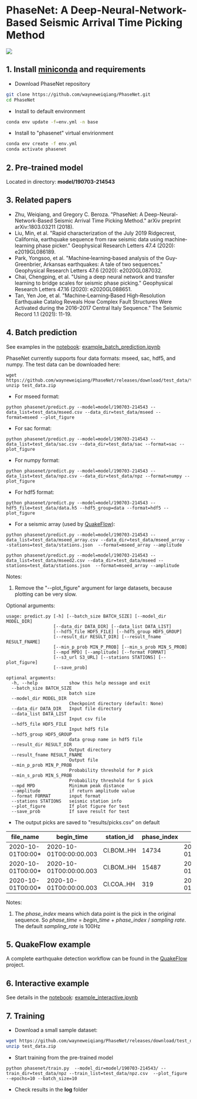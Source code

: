 # PhaseNet: A Deep-Neural-Network-Based Seismic Arrival Time Picking Method

[![](https://github.com/wayneweiqiang/PhaseNet/workflows/documentation/badge.svg)](https://wayneweiqiang.github.io/PhaseNet)

## 1.  Install [miniconda](https://docs.conda.io/en/latest/miniconda.html) and requirements
- Download PhaseNet repository
```bash
git clone https://github.com/wayneweiqiang/PhaseNet.git
cd PhaseNet
```
- Install to default environment
```bash
conda env update -f=env.yml -n base
```
- Install to "phasenet" virtual envirionment
```bash
conda env create -f env.yml
conda activate phasenet
```

## 2. Pre-trained model
Located in directory: **model/190703-214543**

## 3. Related papers
- Zhu, Weiqiang, and Gregory C. Beroza. "PhaseNet: A Deep-Neural-Network-Based Seismic Arrival Time Picking Method." arXiv preprint arXiv:1803.03211 (2018).
- Liu, Min, et al. "Rapid characterization of the July 2019 Ridgecrest, California, earthquake sequence from raw seismic data using machine‐learning phase picker." Geophysical Research Letters 47.4 (2020): e2019GL086189.
- Park, Yongsoo, et al. "Machine‐learning‐based analysis of the Guy‐Greenbrier, Arkansas earthquakes: A tale of two sequences." Geophysical Research Letters 47.6 (2020): e2020GL087032.
- Chai, Chengping, et al. "Using a deep neural network and transfer learning to bridge scales for seismic phase picking." Geophysical Research Letters 47.16 (2020): e2020GL088651.
- Tan, Yen Joe, et al. "Machine‐Learning‐Based High‐Resolution Earthquake Catalog Reveals How Complex Fault Structures Were Activated during the 2016–2017 Central Italy Sequence." The Seismic Record 1.1 (2021): 11-19.

## 4. Batch prediction
See examples in the [notebook](https://github.com/wayneweiqiang/PhaseNet/blob/master/docs/example_batch_prediction.ipynb): [example_batch_prediction.ipynb](example_batch_prediction.ipynb)


PhaseNet currently supports four data formats: mseed, sac, hdf5, and numpy. The test data can be downloaded here:
```
wget https://github.com/wayneweiqiang/PhaseNet/releases/download/test_data/test_data.zip
unzip test_data.zip
```

- For mseed format:
```
python phasenet/predict.py --model=model/190703-214543 --data_list=test_data/mseed.csv --data_dir=test_data/mseed --format=mseed --plot_figure
```

- For sac format:
```
python phasenet/predict.py --model=model/190703-214543 --data_list=test_data/sac.csv --data_dir=test_data/sac --format=sac --plot_figure
```

- For numpy format:
```
python phasenet/predict.py --model=model/190703-214543 --data_list=test_data/npz.csv --data_dir=test_data/npz --format=numpy --plot_figure
```

- For hdf5 format:
```
python phasenet/predict.py --model=model/190703-214543 --hdf5_file=test_data/data.h5 --hdf5_group=data --format=hdf5 --plot_figure
```

- For a seismic array (used by [QuakeFlow](https://github.com/wayneweiqiang/QuakeFlow)):
```
python phasenet/predict.py --model=model/190703-214543 --data_list=test_data/mseed_array.csv --data_dir=test_data/mseed_array --stations=test_data/stations.json  --format=mseed_array --amplitude
```
```
python phasenet/predict.py --model=model/190703-214543 --data_list=test_data/mseed2.csv --data_dir=test_data/mseed --stations=test_data/stations.json  --format=mseed_array --amplitude
```

Notes: 
1. Remove the "--plot_figure" argument for large datasets, because plotting can be very slow.

Optional arguments:
```
usage: predict.py [-h] [--batch_size BATCH_SIZE] [--model_dir MODEL_DIR]
                  [--data_dir DATA_DIR] [--data_list DATA_LIST]
                  [--hdf5_file HDF5_FILE] [--hdf5_group HDF5_GROUP]
                  [--result_dir RESULT_DIR] [--result_fname RESULT_FNAME]
                  [--min_p_prob MIN_P_PROB] [--min_s_prob MIN_S_PROB]
                  [--mpd MPD] [--amplitude] [--format FORMAT]
                  [--s3_url S3_URL] [--stations STATIONS] [--plot_figure]
                  [--save_prob]

optional arguments:
  -h, --help            show this help message and exit
  --batch_size BATCH_SIZE
                        batch size
  --model_dir MODEL_DIR
                        Checkpoint directory (default: None)
  --data_dir DATA_DIR   Input file directory
  --data_list DATA_LIST
                        Input csv file
  --hdf5_file HDF5_FILE
                        Input hdf5 file
  --hdf5_group HDF5_GROUP
                        data group name in hdf5 file
  --result_dir RESULT_DIR
                        Output directory
  --result_fname RESULT_FNAME
                        Output file
  --min_p_prob MIN_P_PROB
                        Probability threshold for P pick
  --min_s_prob MIN_S_PROB
                        Probability threshold for S pick
  --mpd MPD             Minimum peak distance
  --amplitude           if return amplitude value
  --format FORMAT       input format
  --stations STATIONS   seismic station info
  --plot_figure         If plot figure for test
  --save_prob           If save result for test
```

- The output picks are saved to "results/picks.csv" on default

|file_name        |begin_time             |station_id|phase_index|phase_time             |phase_score|phase_amp             |phase_type|
|-----------------|-----------------------|----------|-----------|-----------------------|-----------|----------------------|----------|
|2020-10-01T00:00*|2020-10-01T00:00:00.003|CI.BOM..HH|14734      |2020-10-01T00:02:27.343|0.708      |2.4998866231208325e-14|P         |
|2020-10-01T00:00*|2020-10-01T00:00:00.003|CI.BOM..HH|15487      |2020-10-01T00:02:34.873|0.416      |2.4998866231208325e-14|S         |
|2020-10-01T00:00*|2020-10-01T00:00:00.003|CI.COA..HH|319        |2020-10-01T00:00:03.193|0.762      |3.708662269972206e-14 |P         |

Notes:
1. The *phase_index* means which data point is the pick in the original sequence. So *phase_time* = *begin_time* + *phase_index* / *sampling rate*. The default *sampling_rate* is 100Hz 


## 5. QuakeFlow example
A complete earthquake detection workflow can be found in the [QuakeFlow](https://wayneweiqiang.github.io/QuakeFlow/) project.

## 6. Interactive example
See details in the [notebook](https://github.com/wayneweiqiang/PhaseNet/blob/master/docs/example_interactive.ipynb): [example_interactive.ipynb](example_interactive.ipynb)

## 7. Training
- Download a small sample dataset:
```bash
wget https://github.com/wayneweiqiang/PhaseNet/releases/download/test_data/test_data.zip
unzip test_data.zip
```
- Start training from the pre-trained model
```
python phasenet/train.py  --model_dir=model/190703-214543/ --train_dir=test_data/npz --train_list=test_data/npz.csv  --plot_figure --epochs=10 --batch_size=10
```
- Check results in the **log** folder


